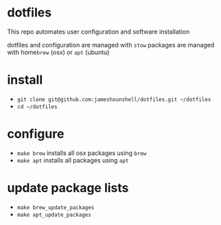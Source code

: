 # dotfiles
This repo automates user configuration and software installation

dotfiles and configuration are managed with `stow`
packages are managed with home`brew` (osx) or `apt` (ubuntu)


# install
- `git clone git@github.com:jameshounshell/dotfiles.git ~/dotfiles`
- `cd ~/dotfiles`

# configure
- `make brew` installs all osx packages using `brew`
- `make apt` installs all packages using `apt`

# update package lists
- `make brew_update_packages`
- `make apt_update_packages`

